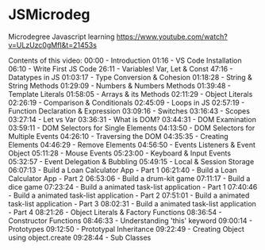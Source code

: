 # JSMicrodeg
Microdegree Javascript learning
https://www.youtube.com/watch?v=ULzUzc0gMfI&t=21453s

Contents of this video:
00:00 - Introduction
01:16 - VS Code Installation
06:10 - Write First JS Code
26:11 - Variables! Var, Let & Const
47:16 - Datatypes in JS
01:03:17 - Type Conversion & Cohesion
01:18:28 - String & String Methods
01:29:09 - Numbers & Numbers Methods
01:39:48 - Template Literals
01:58:05 - Arrays & its Methods
02:11:29 - Object Literals
02:26:19 - Comparison & Conditionals
02:45:09 - Loops in JS
02:57:19 - Function Declaration & Expression
03:09:16 - Switches
03:16:43 - Scopes
03:27:14 - Let vs Var
03:36:31 - What is DOM?
03:44:31 - DOM Examination
03:59:11 - DOM Selectors for Single Elements
04:13:50 - DOM Selectors for Multiple Events
04:26:10 - Traversing the DOM
04:35:35 - Creating Elements
04:46:29 - Remove Elements
04:56:50 - Events Listeners & Event Object
05:11:28 - Mouse Events
05:23:00 - Keyboard & Input Events
05:32:57 - Event Delegation & Bubbling
05:49:15 - Local & Session Storage
06:07:13 - Build a Loan Calculator App - Part 1
06:21:40 - Build a Loan Calculator App - Part 2
06:53:06 - Build a drum-kit game
07:11:17 - Build a dice game
07:23:24 - Build a animated task-list application - Part 1
07:40:46 - Build a animated task-list application - Part 2
07:51:01 - Build a animated task-list application - Part 3
08:02:31 - Build a animated task-list application - Part 4
08:21:26 - Object Literals & Factory Functions
08:36:54 - Constructor Functions
08:46:33 - Understanding 'this' keyword
09:00:14 - Prototypes
09:12:50 - Prototypal Inheritance
09:22:49 - Creating Object using object.create
09:28:44 - Sub Classes
